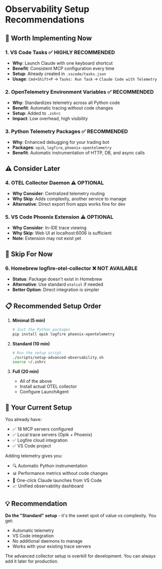 # Observability Setup Recommendations

## 🎯 Worth Implementing Now

### 1. **VS Code Tasks** ✅ HIGHLY RECOMMENDED
- **Why**: Launch Claude with one keyboard shortcut
- **Benefit**: Consistent MCP configuration every time
- **Setup**: Already created in `.vscode/tasks.json`
- **Usage**: `Cmd+Shift+P` → `Tasks: Run Task` → `Claude Code with Telemetry`

### 2. **OpenTelemetry Environment Variables** ✅ RECOMMENDED
- **Why**: Standardizes telemetry across all Python code
- **Benefit**: Automatic tracing without code changes
- **Setup**: Added to `.zshrc`
- **Impact**: Low overhead, high visibility

### 3. **Python Telemetry Packages** ✅ RECOMMENDED
- **Why**: Enhanced debugging for your trading bot
- **Packages**: `opik`, `logfire`, `phoenix-opentelemetry`
- **Benefit**: Automatic instrumentation of HTTP, DB, and async calls

## ⚠️ Consider Later

### 4. **OTEL Collector Daemon** ⚠️ OPTIONAL
- **Why Consider**: Centralized telemetry routing
- **Why Skip**: Adds complexity, another service to manage
- **Alternative**: Direct export from apps works fine for dev

### 5. **VS Code Phoenix Extension** ⚠️ OPTIONAL  
- **Why Consider**: In-IDE trace viewing
- **Why Skip**: Web UI at localhost:6006 is sufficient
- **Note**: Extension may not exist yet

## 🚫 Skip For Now

### 6. **Homebrew logfire-otel-collector** ❌ NOT AVAILABLE
- **Status**: Package doesn't exist in Homebrew
- **Alternative**: Use standard `otelcol` if needed
- **Better Option**: Direct integration is simpler

## 📋 Recommended Setup Order

1. **Minimal (5 min)**
   ```bash
   # Just the Python packages
   pip install opik logfire phoenix-opentelemetry
   ```

2. **Standard (10 min)**
   ```bash
   # Run the setup script
   ./scripts/setup-advanced-observability.sh
   source ~/.zshrc
   ```

3. **Full (20 min)**
   - All of the above
   - Install actual OTEL collector
   - Configure LaunchAgent

## 🎨 Your Current Setup

You already have:
- ✅ 18 MCP servers configured
- ✅ Local trace servers (Opik + Phoenix)
- ✅ Logfire cloud integration
- ✅ VS Code project

Adding telemetry gives you:
- 🔍 Automatic Python instrumentation
- 📊 Performance metrics without code changes
- 🚀 One-click Claude launches from VS Code
- 📈 Unified observability dashboard

## 💡 Recommendation

**Do the "Standard" setup** - it's the sweet spot of value vs complexity. You get:
- Automatic telemetry
- VS Code integration  
- No additional daemons to manage
- Works with your existing trace servers

The advanced collector setup is overkill for development. You can always add it later for production.